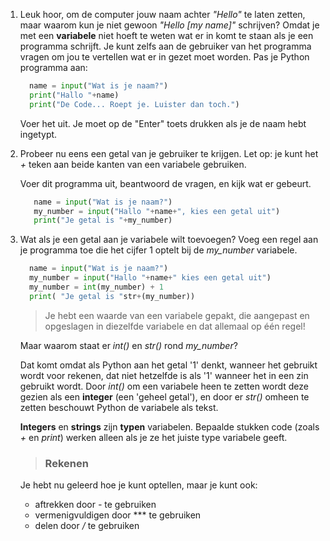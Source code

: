 1. Leuk hoor, om de computer jouw naam achter *"Hello"* te laten zetten, maar waarom kun je niet gewoon *"Hello [my name]"* schrijven? Omdat je met een **variabele** niet hoeft te weten wat er in komt te staan als je een programma schrijft. Je kunt zelfs aan de gebruiker van het programma vragen om jou te vertellen wat er in gezet moet worden. Pas je Python programma aan:
    ```python
      name = input("Wat is je naam?")
      print("Hallo "+name)
      print("De Code... Roept je. Luister dan toch.")
    ```
    Voer het uit. Je moet op de "Enter" toets drukken als je de naam hebt ingetypt.

2. Probeer nu eens een getal van je gebruiker te krijgen. Let op: je kunt het *+* teken aan beide kanten van een variabele gebruiken.

    Voer dit programma uit, beantwoord de vragen, en kijk wat er gebeurt.
    ``` python
       name = input("Wat is je naam?")
       my_number = input("Hallo "+name+", kies een getal uit")
       print("Je getal is "+my_number)
    ```

3. Wat als je een getal aan je variabele wilt toevoegen? Voeg een regel aan je programma toe die het cijfer 1 optelt bij de *my_number* variabele.
    ```python
      name = input("Wat is je naam?")
      my_number = input("Hallo "+name+" kies een getal uit")
      my_number = int(my_number) + 1
      print( "Je getal is "str+(my_number))
    ```
    > Je hebt een waarde van een variabele gepakt, die aangepast en opgeslagen in diezelfde variabele en dat allemaal op één regel!

    Maar waarom staat er *int()* en *str()* rond *my_number*?

    Dat komt omdat als Python aan het getal '1' denkt, wanneer het gebruikt wordt voor rekenen, dat niet hetzelfde is als '1' wanneer het in een zin gebruikt wordt. Door *int()* om een variabele heen te zetten wordt deze gezien als een **integer** (een 'geheel getal'), en door er *str()* omheen te zetten beschouwt Python de variabele als tekst.

    **Integers** en **strings** zijn **typen** variabelen. Bepaalde stukken code (zoals *+* en *print*) werken alleen als je ze het juiste type variabele geeft.

    > ### Rekenen
    Je hebt nu geleerd hoe je kunt optellen, maar je kunt ook:
    * aftrekken door *-* te gebruiken
    * vermenigvuldigen door *** te gebruiken
    * delen door */* te gebruiken
